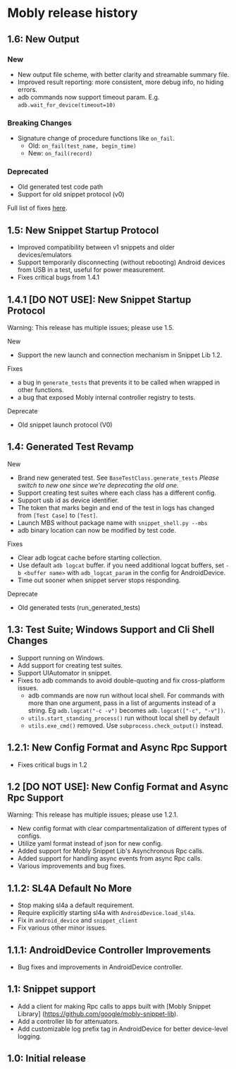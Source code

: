 # Mobly release history


## 1.6: New Output

### New
* New output file scheme, with better clarity and streamable summary file.
* Improved result reporting: more consistent, more debug info, no hiding
  errors.
* adb commands now support timeout param.
  E.g. `adb.wait_for_device(timeout=10)`

### Breaking Changes
* Signature change of procedure functions like `on_fail`.
  * Old: `on_fail(test_name, begin_time)`
  * New: `on_fail(record)`

### Deprecated
* Old generated test code path
* Support for old snippet protocol (v0)

Full list of fixes [here](https://github.com/google/mobly/milestone/12?closed=1).


## 1.5: New Snippet Startup Protocol
  * Improved compatibility between v1 snippets and older devices/emulators
  * Support temporarily disconnecting (without rebooting) Android devices from
    USB in a test, useful for power measurement.
  * Fixes critical bugs from 1.4.1


## 1.4.1 [DO NOT USE]: New Snippet Startup Protocol
  Warning: This release has multiple issues; please use 1.5.

  New
  * Support the new launch and connection mechanism in Snippet Lib 1.2.

  Fixes
  * a bug in `generate_tests` that prevents it to be called when wrapped in
    other functions.
  * a bug that exposed Mobly internal controller registry to tests.

  Deprecate
  * Old snippet launch protocol (V0)


## 1.4: Generated Test Revamp
  New
  * Brand new generated test. See `BaseTestClass.generate_tests`
    *Please switch to new one since we're deprecating the old one.*
  * Support creating test suites where each class has a different config.
  * Support usb id as device identifier.
  * The token that marks begin and end of the test in logs has changed from
    `[Test Case]` to `[Test]`.
  * Launch MBS without package name with `snippet_shell.py --mbs`
  * adb binary location can now be modified by test code.

  Fixes
  * Clear adb logcat cache before starting collection.
  * Use default `adb logcat` buffer. if you need additional logcat buffers, set
    `-b <buffer name>` with `adb_logcat_param` in the config for AndroidDevice.
  * Time out sooner when snippet server stops responding.

  Deprecate
  * Old generated tests (run_generated_tests)


## 1.3: Test Suite; Windows Support and Cli Shell Changes
  * Support running on Windows.
  * Add support for creating test suites.
  * Support UIAutomator in snippet.
  * Fixes to adb commands to avoid double-quoting and fix cross-platform issues.
      * adb commands are now run without local shell. For commands with more
        than one argument, pass in a list of arguments instead of a string. Eg
        `adb.logcat("-c -v")` becomes `adb.logcat(["-c", "-v"])`.
      * `utils.start_standing_process()` run without local shell by default
      * `utils.exe_cmd()` removed. Use `subprocess.check_output()` instead.


## 1.2.1: New Config Format and Async Rpc Support
  * Fixes critical bugs in 1.2


## 1.2 [DO NOT USE]: New Config Format and Async Rpc Support
  Warning: This release has multiple issues; please use 1.2.1.

  * New config format with clear compartmentalization of different types of
    configs.
  * Utilize yaml format instead of json for new config.
  * Added support for Mobly Snippet Lib's Asynchronous Rpc calls.
  * Added support for handling async events from async Rpc calls.
  * Various improvements and bug fixes.


## 1.1.2: SL4A Default No More
  * Stop making sl4a a default requirement.
  * Require explicitly starting sl4a with `AndroidDevice.load_sl4a`.
  * Fix in `android_device` and `snippet_client`
  * Fix various other minor issues.


## 1.1.1: AndroidDevice Controller Improvements
  * Bug fixes and improvements in AndroidDevice controller.


## 1.1: Snippet support
  * Add a client for making Rpc calls to apps built with [Mobly Snippet Library]
    (https://github.com/google/mobly-snippet-lib).
  * Add a controller lib for attenuators.
  * Add customizable log prefix tag in AndroidDevice for better device-level
    logging.


## 1.0: Initial release
